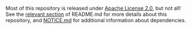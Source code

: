 Most of this repository is released under [Apache License 2.0](http://www.apache.org/licenses/LICENSE-2.0), but not
all! See the [relevant section](./README.md#proprietary) of README.md for more details about this repository, and
[NOTICE.md](./NOTICE.md) for additional information about dependencies.

